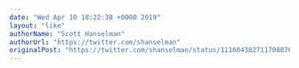 ```yaml
---
date: "Wed Apr 10 18:22:38 +0000 2019"
layout: "like"
authorName: "Scott Hanselman"
authorUrl: "https://twitter.com/shanselman"
originalPost: "https://twitter.com/shanselman/status/1116043827117088768"
---
```

